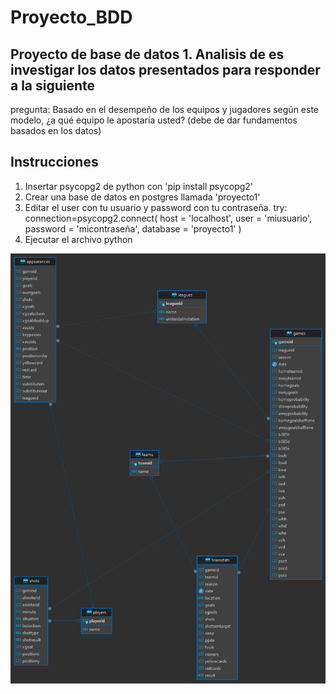 # Proyecto_BDD
## Proyecto de base de datos 1. Analisis de es investigar los datos presentados para responder a la siguiente
pregunta: Basado en el desempeño de los equipos y jugadores según este modelo, ¿a qué
equipo le apostaría usted? (debe de dar fundamentos basados en los datos)

## Instrucciones
1. Insertar psycopg2 de python con 'pip install psycopg2'
2. Crear una base de datos en postgres llamada 'proyecto1'
3. Editar el user con tu usuario y password con tu contraseña.
try:
    connection=psycopg2.connect(
        host = 'localhost',
        user = 'miusuario',
        password = 'micontraseña',
        database = 'proyecto1'
    )
4. Ejecutar el archivo python

![Mi imagen](./Data/diagrama.png)
